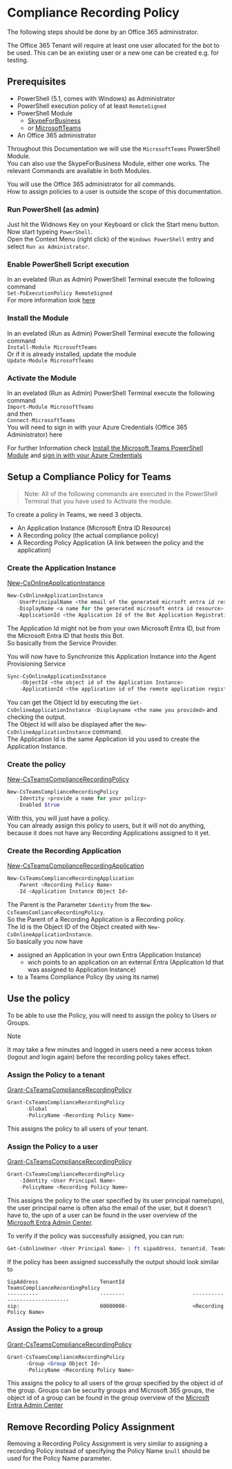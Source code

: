 # Compliance Recording Policy

The following steps should be done by an Office 365 administrator.

The Office 365 Tenant will require at least one user allocated for the bot to be used.
This can be an existing user or a new one can be created e.g. for testing.

## Prerequisites

- PowerShell (5.1, comes with Windows) as Administrator
- PowerShell execution policy of at least `RemoteSigned`
- PowerShell Module
  - [SkypeForBusiness](https://learn.microsoft.com/en-us/powershell/module/skype/?view=skype-ps)
  - or [MicrosoftTeams](https://learn.microsoft.com/en-us/powershell/module/teams/?view=teams-ps)
- An Office 365 administrator

Throughout this Documentation we will use the `MicrosoftTeams` PowerShell Module.  
You can also use the SkypeForBusiness Module, either one works.
The relevant Commands are available in both Modules.

You will use the Office 365 administrator for all commands.  
How to assign policies to a user is outside the scope of this documentation.

### Run PowerShell (as admin)

Just hit the Widnows Key on your Keyboard or click the Start menu button.  
Now start typeing `PowerShell`.  
Open the Context Menu (right click) of the `Windows PowerShell` entry and select `Run as Administrator`.

### Enable PowerShell Script execution

In an evelated (Run as Admin) PowerShell Terminal execute the following command  
`Set-PsExecutionPolicy RemoteSigned`  
For more information look [here](https://learn.microsoft.com/en-us/powershell/module/microsoft.powershell.security/set-executionpolicy?view=powershell-5.1)

### Install the Module

In an evelated (Run as Admin) PowerShell Terminal execute the following command  
`Install-Module MicrosoftTeams`  
Or if it is already installed, update the module  
`Update-Module MicrosoftTeams`

### Activate the Module

In an evelated (Run as Admin) PowerShell Terminal execute the following command  
`Import-Module MicrosoftTeams`  
and then  
`Connect-MicrosoftTeams`  
You will need to sign in with your Azure Credentials (Office 365 Administrator) here

For further Information check [Install the Microsoft Teams PowerShell Module](https://learn.microsoft.com/en-us/microsoftteams/teams-powershell-install#installing-using-the-powershellgallery) and [sign in with your Azure Credentials](https://learn.microsoft.com/en-us/microsoftteams/teams-powershell-install#sign-in)

## Setup a Compliance Policy for Teams

>Note: All of the following commands are executed in the PowerShell Terminal that you have used to Activate the module.

To create a policy in Teams, we need 3 objects.

- An Application Instance (Microsoft Entra ID Resource)
- A Recording policy (the actual compliance policy)
- A Recording Policy Application (A link between the policy and the application)

### Create the Application Instance

[New-CsOnlineApplicationInstance](https://learn.microsoft.com/en-us/powershell/module/skype/new-csonlineapplicationinstance?view=skype-ps)

```powershell
New-CsOnlineApplicationInstance
   -UserPrincipalName <the email of the generated micrsoft entra id resource> `
   -DisplayName <a name for the generated microsoft entra id resource> `
   -ApplicationId <the Application Id of the Bot Application Registration>
```

The Application Id might not be from your own Microsoft Entra ID,
but from the Microsoft Entra ID that hosts this Bot.  
So basically from the Service Provider.

You will now have to Synchronize this Application Instance into the Agent Provisioning Service

```powershell
Sync-CsOnlineApplicationInstance
    -ObjectId <the object id of the Application Instance>
    -ApplicationId <the application id of the remote application registration>
```

You can get the Object Id by executing the `Get-CsOnlineApplicationInstance -Displayname <the name you provided>` and checking the output.  
The Object Id will also be displayed after the `New-CsOnlineApplicationInstance` command.  
The Application Id is the same Application Id you used to create the Application Instance.

### Create the policy

[New-CsTeamsComplianceRecordingPolicy](https://learn.microsoft.com/en-us/powershell/module/skype/new-csteamscompliancerecordingpolicy?view=skype-ps)

```powershell
New-CsTeamsComplianceRecordingPolicy
   -Identity <provide a name for your policy>
   -Enabled $true
```

With this, you will just have a policy.  
You can already assign this policy to users, but it will not do anything,
because it does not have any Recording Applications assigned to it yet.

### Create the Recording Application

[New-CsTeamsComplianceRecordingApplication](https://learn.microsoft.com/en-us/powershell/module/skype/new-csteamscompliancerecordingapplication?view=skype-ps)

```powershell
New-CsTeamsComplianceRecordingApplication
   -Parent <Recording Policy Name>
   -Id <Application Instance Object Id>
```

The Parent is the Parameter `Identity` from the `New-CsTeamsComlianceRecordingPolicy`.  
So the Parent of a Recording Application is a Recording policy.  
The Id is the Object ID of the Object created with `New-CsOnlineApplicationInstance`.  
So basically you now have

- assigned an Application in your own Entra (Application Instance)
  - wich points to an application on an external Entra (Application Id that was assigned to Application Instance)
- to a Teams Compliance Policy (by using its name)

## Use the policy

To be able to use the Policy, you will need to assign the policy to Users or Groups.

> [!NOTE]  
> It may take a few minutes and logged in users need a new access token (logout and login again) before the recording policy takes effect.

### Assign the Policy to a tenant

[Grant-CsTeamsComplianceRecordingPolicy](https://learn.microsoft.com/en-us/powershell/module/teams/grant-csteamscompliancerecordingpolicy?view=teams-ps)

``` powershell
Grant-CsTeamsComplianceRecordingPolicy 
      -Global 
      -PolicyName <Recording Policy Name>
```

This assigns the policy to all users of your tenant.

### Assign the Policy to a user

[Grant-CsTeamsComplianceRecordingPolicy](https://learn.microsoft.com/en-us/powershell/module/teams/grant-csteamscompliancerecordingpolicy?view=teams-ps)

``` powershell
Grant-CsTeamsComplianceRecordingPolicy 
    -Identity <User Principal Name> 
    -PolicyName <Recording Policy Name>
```

This assigns the policy to the user specified by its user principal name(upn), the user principal name is often also the email of the user, but it doesn't have to, the upn of a user can be found in the user overview of the [Microsoft Entra Admin Center](https://entra.microsoft.com).

To verify if the policy was successfully assigned, you can run:

``` powershell
Get-CsOnlineUser <User Principal Name> | ft sipaddress, tenantid, TeamsComplianceRecordingPolicy
```

If the policy has been assigned successfully the output should look similar to

``` text
SipAddress                    TenantId                      TeamsComplianceRecordingPolicy
----------                    --------                      ------------------------------
sip:                          00000000-                     <Recording Policy Name>
```

### Assign the Policy to a group

[Grant-CsTeamsComplianceRecordingPolicy](https://learn.microsoft.com/en-us/powershell/module/teams/grant-csteamscompliancerecordingpolicy?view=teams-ps)

``` powershell
Grant-CsTeamsComplianceRecordingPolicy
      -Group <Group Object Id>
      -PolicyName <Recording Policy Name>
```

This assigns the policy to all users of the group specified by the object id of the group. Groups can be security groups and Microsoft 365 groups, the object id of a group can be found in the group overview of the [Microsft Entra Admin Center](https://entra.microsoft.com)

## Remove Recording Policy Assignment

Removing a Recording Policy Assignment is very similar to assigning a recording Policy instead of specifying the Policy Name `$null` should be used for the Policy Name parameter.
